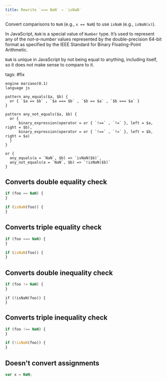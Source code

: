 ```yaml
---
title: Rewrite `=== NaN` ⇒ `isNaN`
---
```


Convert comparisons to `NaN` (e.g., `x == NaN`) to use `isNaN` (e.g., `isNaN(x)`).

In JavaScript, `NaN` is a special value of `Number` type. It’s used to represent any of the _not-a-number_ values represented by the double-precision 64-bit format as specified by the IEEE Standard for Binary Floating-Point Arithmetic.

`NaN` is unique in JavaScript by not being equal to anything, including itself, so it does not make sense to compare to it.

tags: #fix

```grit
engine marzano(0.1)
language js

pattern any_equals($a, $b) {
  or { `$a == $b` , `$a === $b` , `$b == $a` , `$b === $a` }
}

pattern any_not_equals($a, $b) {
  or {
      binary_expression(operator = or { `!==` , `!=` }, left = $a, right = $b),
      binary_expression(operator = or { `!==` , `!=` }, left = $b, right = $a)
  }
}

or {
  any_equals(a = `NaN`, $b) => `isNaN($b)`,
  any_not_equals(a = `NaN`, $b) => `!isNaN($b)`
}

```

## Converts double equality check

```javascript
if (foo == NaN) {
}
```

```typescript
if (isNaN(foo)) {
}
```

## Converts triple equality check

```javascript
if (foo === NaN) {
}
```

```typescript
if (isNaN(foo)) {
}
```

## Converts double inequality check

```javascript
if (foo != NaN) {
}
```

```
if (!isNaN(foo)) {
}
```

## Converts triple inequality check

```javascript
if (foo !== NaN) {
}
```

```typescript
if (!isNaN(foo)) {
}
```

## Doesn't convert assignments

```javascript
var x = NaN;
```
